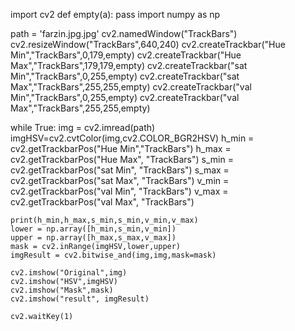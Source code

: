 import cv2
def empty(a):
    pass
import numpy as np

path = 'farzin.jpg.jpg'
cv2.namedWindow("TrackBars")
cv2.resizeWindow("TrackBars",640,240)
cv2.createTrackbar("Hue Min","TrackBars",0,179,empty)
cv2.createTrackbar("Hue Max","TrackBars",179,179,empty)
cv2.createTrackbar("sat Min","TrackBars",0,255,empty)
cv2.createTrackbar("sat Max","TrackBars",255,255,empty)
cv2.createTrackbar("val Min","TrackBars",0,255,empty)
cv2.createTrackbar("val Max","TrackBars",255,255,empty)

while True:
    img = cv2.imread(path)
    imgHSV=cv2.cvtColor(img,cv2.COLOR_BGR2HSV)
    h_min = cv2.getTrackbarPos("Hue Min","TrackBars")
    h_max = cv2.getTrackbarPos("Hue Max", "TrackBars")
    s_min = cv2.getTrackbarPos("sat Min", "TrackBars")
    s_max = cv2.getTrackbarPos("sat Max", "TrackBars")
    v_min = cv2.getTrackbarPos("val Min", "TrackBars")
    v_max = cv2.getTrackbarPos("val Max", "TrackBars")

    print(h_min,h_max,s_min,s_min,v_min,v_max)
    lower = np.array([h_min,s_min,v_min])
    upper = np.array([h_max,s_max,v_max])
    mask = cv2.inRange(imgHSV,lower,upper)
    imgResult = cv2.bitwise_and(img,img,mask=mask)

    cv2.imshow("Original",img)
    cv2.imshow("HSV",imgHSV)
    cv2.imshow("Mask",mask)
    cv2.imshow("result", imgResult)

    cv2.waitKey(1)
